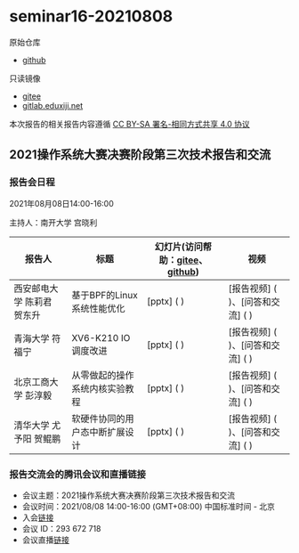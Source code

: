 # seminar16-20210808

原始仓库
 * [github](https://github.com/oscomp/seminar16-20210808/blob/main/README.md)

只读镜像
 * [gitee](https://gitee.com/oscomp/seminar16-20210808)
 * [gitlab.eduxiji.net](https://gitlab.eduxiji.net/oscomp/seminar16-20210808)

本次报告的相关报告内容遵循 [CC BY-SA 署名-相同方式共享 4.0 协议](https://creativecommons.org/licenses/by-sa/4.0/deed.zh)

## 2021操作系统大赛决赛阶段第三次技术报告和交流

### 报告会日程

2021年08月08日14:00-16:00

主持人：南开大学 宫晓利

| 报告人              | 标题                     | 幻灯片(访问帮助：[gitee](https://gitee.com/oscomp/seminar0-20201226/blob/main/20210110-tencent-help.pdf)、[github](https://github.com/oscomp/seminar0-20201226/blob/main/20210110-tencent-help.pdf)) | 视频                                                         |
| ------------------- | ------------------------ | ------------------------------------------------------------ | ------------------------------------------------------------ |
| 西安邮电大学 陈莉君  贺东升 | 基于BPF的Linux系统性能优化 | [pptx] ( ) | [报告视频] ( )、[问答和交流] ( ) |
| 青海大学 符福宁 | XV6-K210 IO调度改进 | [pptx] ( ) | [报告视频] ( )、[问答和交流] ( ) |
| 北京工商大学 彭淳毅 | 从零做起的操作系统内核实验教程 | [pptx] ( ) | [报告视频] ( )、[问答和交流] ( ) |
| 清华大学 尤予阳 贺鲲鹏 | 软硬件协同的用户态中断扩展设计 | [pptx] ( ) | [报告视频] ( )、[问答和交流] ( ) |


### 报告交流会的腾讯会议和直播链接

 * 会议主题：2021操作系统大赛决赛阶段第三次技术报告和交流
 * 会议时间：2021/08/08 14:00-16:00 (GMT+08:00) 中国标准时间 - 北京
 * 入会[链接](https://meeting.tencent.com/s/r6Y1TN3wUwwv)
 * 会议 ID：293 672 718
 * 会议直播[链接](https://meeting.tencent.com/l/EgGFOVtuVaus)
